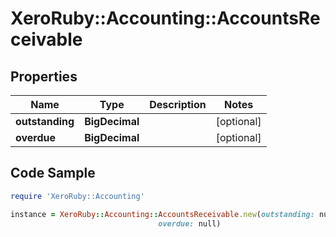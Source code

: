 # XeroRuby::Accounting::AccountsReceivable

## Properties

Name | Type | Description | Notes
------------ | ------------- | ------------- | -------------
**outstanding** | **BigDecimal** |  | [optional] 
**overdue** | **BigDecimal** |  | [optional] 

## Code Sample

```ruby
require 'XeroRuby::Accounting'

instance = XeroRuby::Accounting::AccountsReceivable.new(outstanding: null,
                                 overdue: null)
```


